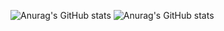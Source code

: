 ![Anurag's GitHub stats](https://github-readme-stats.vercel.app/api?username=aaron2599&bg_color=50,3350A4,e96443&title_color=fff&text_color=fff)
![Anurag's GitHub stats](https://github-readme-stats.vercel.app/api/top-langs/?username=aaron2599&layout=compact&&bg_color=30,3350A4,e96443&title_color=fff&text_color=fff)
